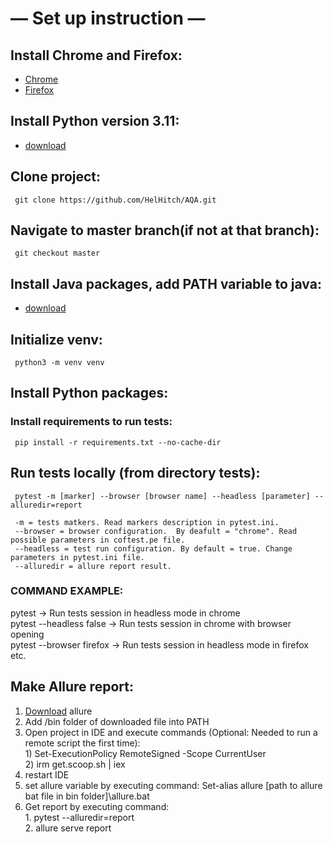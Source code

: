 # — Set up instruction —

## Install Chrome and Firefox:
- [Chrome](https://www.google.com/intl/ru_ru/chrome/)
- [Firefox](https://www.mozilla.org/en-US/firefox/new/)
  
## Install Python version 3.11:
- [download](https://www.python.org/downloads/) 
     
## Clone project:
     git clone https://github.com/HelHitch/AQA.git

## Navigate to master branch(if not at that branch):
     git checkout master
     
## Install Java packages, add PATH variable to java:  
- [download](https://learn.microsoft.com/en-us/java/openjdk/download)
     
## Initialize venv:
     python3 -m venv venv

## Install Python packages:
###  Install requirements to run tests:
     pip install -r requirements.txt --no-cache-dir

## Run tests locally (from directory tests):
     pytest -m [marker] --browser [browser name] --headless [parameter] --alluredir=report
     
     -m = tests matkers. Read markers description in pytest.ini.
     --browser = browser configuration.  By deafult = "chrome". Read possible parameters in coftest.pe file.
     --headless = test run configuration. By default = true. Change parameters in pytest.ini file.
     --alluredir = allure report result.
### COMMAND EXAMPLE:  
pytest -> Run tests session in headless mode in chrome  
pytest --headless false -> Run tests session in chrome with browser opening  
pytest --browser firefox -> Run tests session in headless mode in firefox   
etc.  

## Make Allure report:
  1) [Download](https://github.com/allure-framework/allure2/releases) allure
  2) Add /bin folder of downloaded file into PATH
  3) Open project in IDE and execute commands (Optional: Needed to run a remote script the first time):  
    1) Set-ExecutionPolicy RemoteSigned -Scope CurrentUser   
    2) irm get.scoop.sh | iex
  4) restart IDE
  5) set allure variable by executing command:
       Set-alias allure [path to allure bat file in bin folder]\allure.bat  
  6) Get report by executing command:  
          1. pytest --alluredir=report  
          2. allure serve report  
    
    
    

